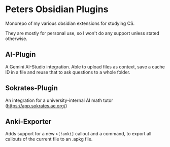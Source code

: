 # Peters Obsidian Plugins

Monorepo of my various obsidian extensions for studying CS.

They are mostly for personal use, so I won't do any support unless stated otherwise.

## AI-Plugin

A Gemini AI-Studio integration. Able to upload files as context, save a cache ID in a file and reuse that to ask questions to a whole folder.

## Sokrates-Plugin

An integration for a university-internal AI math tutor (https://app.sokrates.ae.org/)

## Anki-Exporter

Adds support for a new `>[!anki]` callout and a command, to export all callouts of the current file to an .apkg file.
